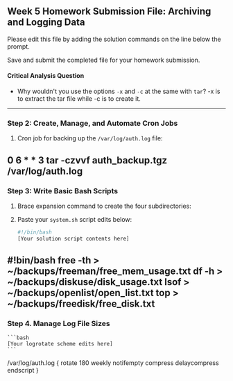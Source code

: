 ## Week 5 Homework Submission File: Archiving and Logging Data

Please edit this file by adding the solution commands on the line below the prompt.

Save and submit the completed file for your homework submission.

#### Critical Analysis Question

- Why wouldn't you use the options `-x` and `-c` at the same with `tar`?
	-x is to extract the tar file while -c is to create it.
---

### Step 2: Create, Manage, and Automate Cron Jobs

1. Cron job for backing up the `/var/log/auth.log` file:

0 6 * * 3 tar -czvvf auth_backup.tgz /var/log/auth.log
---

### Step 3: Write Basic Bash Scripts

1. Brace expansion command to create the four subdirectories:

2. Paste your `system.sh` script edits below:

    ```bash
    #!/bin/bash
    [Your solution script contents here]

#!bin/bash
free -th > ~/backups/freeman/free_mem_usage.txt
df -h > ~/backups/diskuse/disk_usage.txt
lsof > ~/backups/openlist/open_list.txt
top > ~/backups/freedisk/free_disk.txt
---

### Step 4. Manage Log File Sizes
    ```bash
    [Your logrotate scheme edits here]
    ```
/var/log/auth.log {
	rotate 180
	weekly
	notifempty
	compress
	delaycompress
	endscript
}